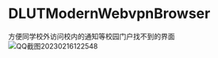 # DLUTModernWebvpnBrowser
方便同学校外访问校内的通知等校园门户找不到的界面
![QQ截图20230216122548](https://user-images.githubusercontent.com/73374735/219268588-f3b681ac-cfcd-41ef-98bd-ce2d522834d5.png)
